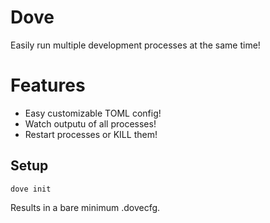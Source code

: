# Dove
Easily run multiple development processes at the same time!


# Features
- Easy customizable TOML config!
- Watch outputu of all processes!
- Restart processes or KILL them!

## Setup
```
dove init
```

Results in a bare minimum .dovecfg.

